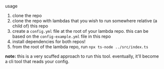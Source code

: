 usage

1. clone the repo
2. clone the repo with lambdas that you wish to run somewhere relative (a child of) this repo
3. create a `config.yml` file at the root of your lambda repo. this can be based on the `config-example.yml` file in this repo
4. install dependencies for both repos!
5. from the root of the lambda repo, run `npx ts-node ../src/index.ts`

**note:** this is a very scuffed approach to run this tool. eventually, it'll become a cli tool that reads your config.
